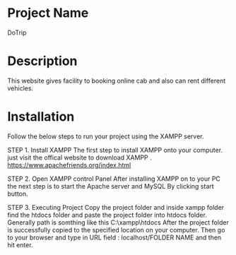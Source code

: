 # Project Name
DoTrip

# Description
This website gives facility to booking online cab and also can rent different vehicles.

# Installation
Follow the below steps to run your project using the XAMPP server.

STEP 1. Install XAMPP
   The first step to install XAMPP onto your computer. just visit the offical website 
   to download XAMPP . 
   https://www.apachefriends.org/index.html

STEP 2. Open XAMPP control Panel 
  After installing XAMPP on to your PC the next step is to start the Apache server and MySQL By clicking start button.

STEP 3. Executing Project
  Copy the project folder and  inside xampp folder find the htdocs folder and paste the project folder into htdocs folder.
  Generally path is somthing like this C:\xampp\htdocs
  After the project folder is successfully copied to the specified location on your computer. 
  Then go to your browser and type in URL field : localhost/FOLDER NAME and then hit enter.
  
  

  
  
   
   


   



